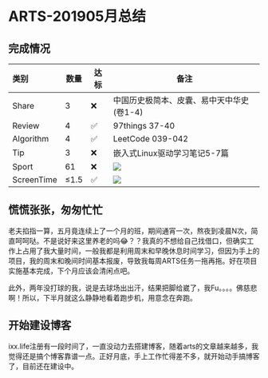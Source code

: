 # ARTS-201905月总结

## 完成情况

|   类别     |  数量 | 达标|                          备注                         |
|:----------|-------|----|------------------------------------------------------|
| Share     |   3   | ❌ |中国历史极简本、皮囊、易中天中华史(卷1-4)                   |
| Review    |   4   | ✅ |97things 37-40                                        |
| Algorithm |   4   | ✅ |LeetCode 039-042                                      |
| Tip       |   3   | ❌ |嵌入式Linux驱动学习笔记5-7篇                              |
| Sport     |  61   | ❌ |![](https://i.loli.net/2019/05/29/5cedc927e2f9d91217.jpeg)|
| ScreenTime| ≤1.5  | ✅ |![](https://i.loli.net/2019/05/29/5cedc927dbac519403.jpeg)|

## 慌慌张张，匆匆忙忙

老夫掐指一算，五月竟连续上了一个月的班，期间通宵一次，熬夜到凌晨N次，简直呵呵哒。不是说好来这里养老的吗😂？？我真的不想给自己找借口，但确实工作上占用了我大量时间，一般我都是利用周末和早晚休息时间学习，但因为手上的项目，我的周末和晚间时间基本报废，导致我每周ARTS任务一拖再拖。好在项目实施基本完成，下个月应该会清闲点吧。

此外，两年没打球的我，说是去球场出出汗，结果把脚给崴了，我Fu。。。。佛慈悲啊！所以，下半月就这么静静地看着跑步机，用意念在奔跑。

## 开始建设博客

ixx.life注册有一段时间了，一直没动力去搭建博客，随着arts的文章越来越多，我觉得还是搞个博客靠谱一点。正好月底，手上工作忙得差不多，就开始动手搞博客了，目前还在建设中。